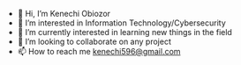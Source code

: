 - 👋 Hi, I’m Kenechi Obiozor
- 👀 I’m interested in Information Technology/Cybersecurity
- 🌱 I’m currently interested in learning new things in the field
- 💞️ I’m looking to collaborate on any project
- 📫 How to reach me kenechi596@gmail.com

<!---
Koldkola/Koldkola is a ✨ special ✨ repository because its `README.md` (this file) appears on your GitHub profile.
You can click the Preview link to take a look at your changes.
--->
